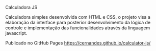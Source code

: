 Calculadora JS

Calculadora simples desenvolvida com HTML e CSS, o projeto visa a elaboração da interface para posterior desenvolvimento da lógica de controle e implementação das funcionalidades através da linguagem javascript. 

Publicado no GitHub Pages https://cernandes.github.io/calculator-js/